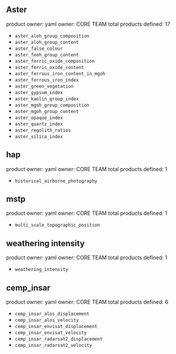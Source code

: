 ## Aster
product owner:
yaml owner: CORE TEAM
total products defined: 17
- `aster_aloh_group_composition`
- `aster_aloh_group_content`
- `aster_false_colour`
- `aster_feoh_group_content`
- `aster_ferric_oxide_composition`
- `aster_ferric_oxide_content`
- `aster_ferrous_iron_content_in_mgoh`
- `aster_ferrous_iron_index`
- `aster_green_vegetation`
- `aster_gypsum_index`
- `aster_kaolin_group_index`
- `aster_mgoh_group_composition`
- `aster_mgoh_group_content`
- `aster_opaque_index`
- `aster_quartz_index`
- `aster_regolith_ratios`
- `aster_silica_index`

## hap
product owner:
yaml owner: CORE TEAM
total products defined: 1
- `historical_airborne_photography`

## mstp
product owner:
yaml owner: CORE TEAM
total products defined: 1
- `multi_scale_topographic_position`

## weathering intensity
product owner:
yaml owner: CORE TEAM
total products defined: 1
- `weathering_intensity`

## cemp_insar
product owner:
yaml owner: CORE TEAM
total products defined: 6
- `cemp_insar_alos_displacement`
- `cemp_insar_alos_velocity`
- `cemp_insar_envisat_displacement`
- `cemp_insar_envisat_velocity`
- `cemp_insar_radarsat2_displacement`
- `cemp_insar_radarsat2_velocity`